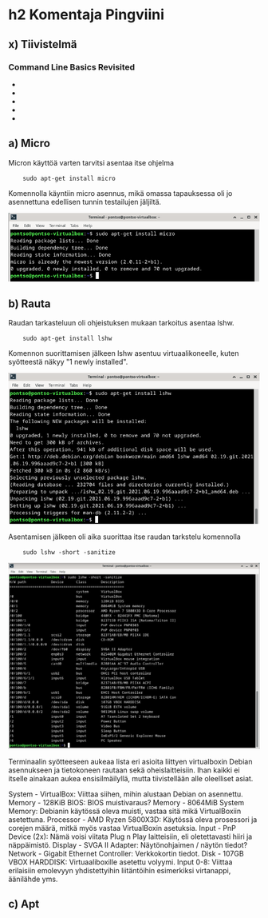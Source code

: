 # h2 Komentaja Pingviini

## x) Tiivistelmä

### Command Line Basics Revisited
-
-
-
-
-

## a) Micro
Micron käyttöä varten tarvitsi asentaa itse ohjelma

        sudo apt-get install micro

Komennolla käyntiin micro asennus, mikä omassa tapauksessa oli jo asennettuna edellisen tunnin testailujen jäljiltä.

![L1](H2_1.png)

## b) Rauta
Raudan tarkasteluun oli ohjeistuksen mukaan tarkoitus asentaa lshw. 

        sudo apt-get install lshw

Komennon suorittamisen jälkeen lshw asentuu virtuaalikoneelle, kuten syötteestä näkyy "1 newly installed".

![L2](H2_2.png)

Asentamisen jälkeen oli aika suorittaa itse raudan tarkstelu komennolla

        sudo lshw -short -sanitize

![L3](H2_3.png)

Terminaalin syötteeseen aukeaa lista eri asioita liittyen virtualboxin Debian asennukseen ja tietokoneen rautaan sekä oheislaitteisiin. Ihan kaikki ei itselle ainakaan aukea ensisilmäilyllä, mutta tiivistellään alle oleelliset asiat.

System - VirtualBox: Viittaa siihen, mihin alustaan Debian on asennettu. 
Memory - 128KiB BIOS: BIOS muistivaraus?
Memory - 8064MiB System Memory: Debianin käytössä oleva muisti, vastaa sitä mikä VirtualBoxiin asetettuna.
Processor - AMD Ryzen 5800X3D: Käytössä oleva prosessori ja corejen määrä, mitkä myös vastaa VirtualBoxin asetuksia. 
Input - PnP Device (2x): Nämä voisi viitata Plug n Play laitteisiin, eli oletettavasti hiiri ja näppäimistö.
Display - SVGA II Adapter: Näytönohjaimen / näytön tiedot?
Network - Gigabit Ethernet Controller: Verkkokortin tiedot. 
Disk - 107GB VBOX HARDDISK: Virtuaaliboxille asetettu volyymi.
Input 0-8: Viittaa erilaisiin emolevyyn yhdistettyihin liitäntöihin esimerkiksi virtanappi, äänilähde yms.

## c) Apt

